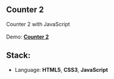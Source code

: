 ## Counter 2

Counter 2 with JavaScript<br>
<br>
Demo: **[Counter 2](https://dejanv91.github.io/16-Grocery-Bud/index.html)**

## Stack:
* Language: **HTML5**, **CSS3**, **JavaScript**
